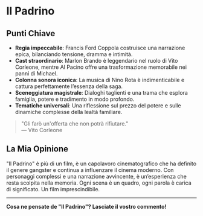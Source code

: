 # Il Padrino

## Punti Chiave

- **Regia impeccabile**: Francis Ford Coppola costruisce una narrazione epica, bilanciando tensione, dramma e intimità.
- **Cast straordinario**: Marlon Brando è leggendario nel ruolo di Vito Corleone, mentre Al Pacino offre una trasformazione memorabile nei panni di Michael.
- **Colonna sonora iconica**: La musica di Nino Rota è indimenticabile e cattura perfettamente l’essenza della saga.
- **Sceneggiatura magistrale**: Dialoghi taglienti e una trama che esplora famiglia, potere e tradimento in modo profondo.
- **Tematiche universali**: Una riflessione sul prezzo del potere e sulle dinamiche complesse della lealtà familiare.

> "Gli farò un'offerta che non potrà rifiutare."  
> — Vito Corleone

## La Mia Opinione

"Il Padrino" è più di un film, è un capolavoro cinematografico che ha definito il genere gangster e continua a influenzare il cinema moderno. Con personaggi complessi e una narrazione avvincente, è un’esperienza che resta scolpita nella memoria. Ogni scena è un quadro, ogni parola è carica di significato. Un film imprescindibile.

---

**Cosa ne pensate de "Il Padrino"? Lasciate il vostro commento!**
